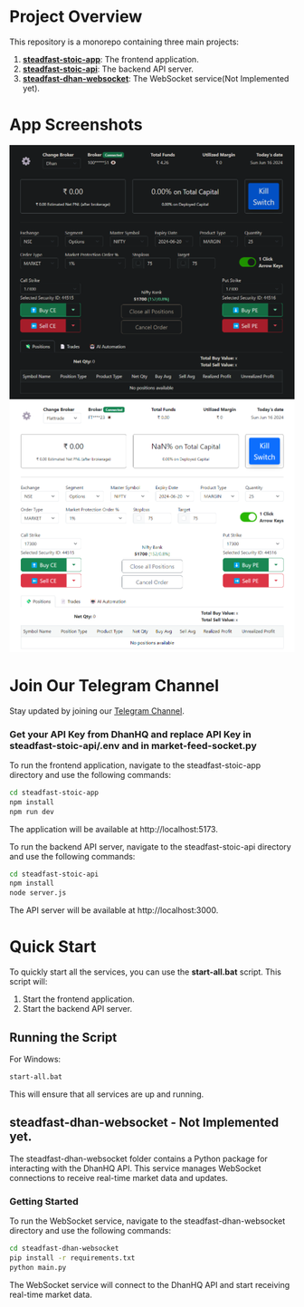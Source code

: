 # Project Overview

This repository is a monorepo containing three main projects:

1. [**steadfast-stoic-app**](https://github.com/narenkram/steadfast-stoic-app): The frontend application.
2. [**steadfast-stoic-api**](https://github.com/narenkram/steadfast-stoic-api): The backend API server.
3. [**steadfast-dhan-websocket**](https://github.com/narenkram/steadfast-dhan-websocket): The WebSocket service(Not Implemented yet).

# App Screenshots

![Preview in Dark Mode](preview_dark.png)
![Preview in Light Mode](preview_light.png)

# Join Our Telegram Channel

Stay updated by joining our [Telegram Channel](https://t.me/steadfaststoic).

### Get your API Key from DhanHQ and replace API Key in steadfast-stoic-api/.env and in market-feed-socket.py

To run the frontend application, navigate to the steadfast-stoic-app directory and use the following commands:

```bash
cd steadfast-stoic-app
npm install
npm run dev
```

The application will be available at http://localhost:5173.

To run the backend API server, navigate to the steadfast-stoic-api directory and use the following commands:

```bash
cd steadfast-stoic-api
npm install
node server.js
```

The API server will be available at http://localhost:3000.

# Quick Start

To quickly start all the services, you can use the **start-all.bat** script. This script will:

1. Start the frontend application.
2. Start the backend API server.

## Running the Script

For Windows:

```bash
start-all.bat
```

This will ensure that all services are up and running.

## steadfast-dhan-websocket - Not Implemented yet.

The steadfast-dhan-websocket folder contains a Python package for interacting with the DhanHQ API. This service manages WebSocket connections to receive real-time market data and updates.

### Getting Started

To run the WebSocket service, navigate to the steadfast-dhan-websocket directory and use the following commands:

```bash
cd steadfast-dhan-websocket
pip install -r requirements.txt
python main.py
```

The WebSocket service will connect to the DhanHQ API and start receiving real-time market data.
